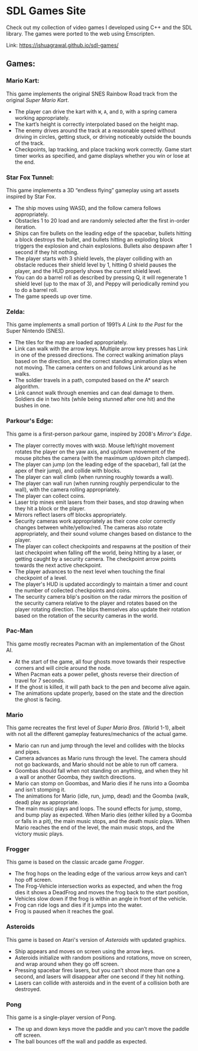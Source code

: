 # SDL Games Site

Check out my collection of video games I developed using C++ and the SDL library. The games were ported to the web using Emscripten.

Link: https://ishuagrawal.github.io/sdl-games/  

## Games:

### **Mario Kart**:
This game implements the original SNES Rainbow Road track from the original *Super Mario Kart*.
- The player can drive the kart with ```W```, ```A```, and ```D```, with a spring camera working appropriately.
- The kart’s height is correctly interpolated based on the height map.
- The enemy drives around the track at a reasonable speed without driving in circles, getting stuck, or driving noticeably outside the bounds of the track.
- Checkpoints, lap tracking, and place tracking work correctly. Game start timer works as specified, and game displays whether you win or lose at the end.

### **Star Fox Tunnel**:
This game implements a 3D “endless flying” gameplay using art assets inspired by Star Fox.
- The ship moves using WASD, and the follow camera follows appropriately.
- Obstacles 1 to 20 load and are randomly selected after the first in-order iteration.
- Ships can fire bullets on the leading edge of the spacebar, bullets hitting a block destroys the bullet, and bullets hitting an exploding block triggers the explosion and chain explosions. Bullets also despawn after 1 second if they hit nothing.
- The player starts with 3 shield levels, the player colliding with an obstacle reduces their shield level by 1, hitting 0 shield pauses the player, and the HUD properly shows the current shield level.
- You can do a barrel roll as described by pressing Q, it will regenerate 1 shield level (up to the max of 3), and Peppy will periodically remind you to do a barrel roll.
- The game speeds up over time.

### **Zelda**:
This game implements a small portion of 1991’s *A Link to the Past* for the Super Nintendo (SNES).
- The tiles for the map are loaded appropriately.
- Link can walk with the arrow keys. Multiple arrow key presses has Link in one of the pressed directions. The correct walking animation plays based on the direction, and the correct standing animation plays when not moving. The camera centers on and follows Link around as he walks.
- The soldier travels in a path, computed based on the A* search algorithm.
- Link cannot walk through enemies and can deal damage to them. Soldiers die in two hits (while being stunned after one hit) and the bushes in one.

### **Parkour's Edge**:
This game is a first-person parkour game, inspired by 2008's *Mirror's Edge*.
- The player correctly moves with ```WASD```. Mouse left/right movement rotates the player on the yaw axis, and up/down movement of the mouse pitches the camera (with the maximum up/down pitch clamped).
- The player can jump (on the leading edge of the spacebar), fall (at the apex of their jump), and collide with blocks.
- The player can wall climb (when running roughly towards a wall).
- The player can wall run (when running roughly perpendicular to the wall), with the camera rolling appropriately.
- The player can collect coins.
- Laser trip mines emit lasers from their bases, and stop drawing when they hit a block or the player.
- Mirrors reflect lasers off blocks appropriately.
- Security cameras work appropriately as their cone color correctly changes between white/yellow/red. The cameras also rotate appropriately, and their sound volume changes based on distance to the player.
- The player can collect checkpoints and respawns at the position of their last checkpoint when falling off the world, being hitting by a laser, or getting caught by a security camera. The checkpoint arrow points towards the next active checkpoint.
- The player advances to the next level when touching the final checkpoint of a level.
- The player's HUD is updated accordingly to maintain a timer and count the number of collected checkpoints and coins.
- The security camera blip's position on the radar mirrors the position of the security camera relative to the player and rotates based on the player rotating direction. The blips themselves also update their rotation based on the rotation of the security cameras in the world.

### **Pac-Man**
This game mostly recreates Pacman with an implementation of the Ghost AI.
- At the start of the game, all four ghosts move towards their respective corners and will circle around the node.
- When Pacman eats a power pellet, ghosts reverse their direction of travel for 7 seconds.
- If the ghost is killed, it will path back to the pen and become alive again.
- The animations update properly, based on the state and the direction the ghost is facing.

### **Mario**
This game recreates the first level of *Super Mario Bros.* (World 1-1), albeit with not all the different gameplay features/mechanics of the actual game.
- Mario can run and jump through the level and collides with the blocks and pipes.
- Camera advances as Mario runs through the level. The camera should not go backwards, and Mario should not be able to run off camera.
- Goombas should fall when not standing on anything, and when they hit a wall or another Goomba, they switch directions.
- Mario can stomp on Goombas, and Mario dies if he runs into a Goomba and isn’t stomping it.
- The animations for Mario (idle, run, jump, dead) and the Goomba (walk, dead) play as appropriate.
- The main music plays and loops. The sound effects for jump, stomp, and bump play as expected. When Mario dies (either killed by a Goomba or falls in a pit), the main music stops, and the death music plays. When Mario reaches the end of the level, the main music stops, and the victory music plays.

### **Frogger**
This game is based on the classic arcade game *Frogger*.
- The frog hops on the leading edge of the various arrow keys and can’t hop off screen.
- The Frog-Vehicle intersection works as expected, and when the frog dies it shows a DeadFrog and moves the frog back to the start position,
- Vehicles slow down if the frog is within an angle in front of the vehicle.
- Frog can ride logs and dies if it jumps into the water.
- Frog is paused when it reaches the goal.

### **Asteroids**
This game is based on Atari's version of *Asteroids* with updated graphics.
- Ship appears and moves on screen using the arrow keys.
- Asteroids initialize with random positions and rotations, move on screen, and wrap around when they go off screen.
- Pressing spacebar fires lasers, but you can’t shoot more than one a second, and lasers will disappear after one second if they hit nothing.
- Lasers can collide with asteroids and in the event of a collision both are destroyed.

### **Pong**
This game is a single-player version of Pong.
- The up and down keys move the paddle and you can’t move the paddle off screen.
- The ball bounces off the wall and paddle as expected.


